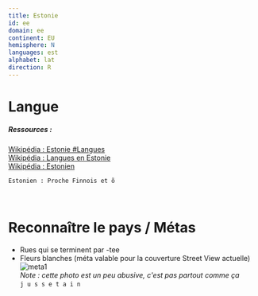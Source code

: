 ```yaml
---
title: Estonie
id: ee
domain: ee
continent: EU
hemisphere: N
languages: est
alphabet: lat
direction: R
---
```


# Langue

##### Ressources :

[Wikipédia : Estonie #Langues](https://fr.wikipedia.org/wiki/Estonie#Langues)  
[Wikipédia : Langues en Estonie](https://fr.wikipedia.org/wiki/Langues_en_Estonie)  
[Wikipédia : Estonien](https://fr.wikipedia.org/wiki/Estonien)  

```
Estonien : Proche Finnois et õ
```

<br/>

# Reconnaître le pays / Métas

- Rues qui se terminent par -tee
- Fleurs blanches (méta valable pour la couverture Street View actuelle)  
  ![meta1](/images/ee_geoguessr.png)  
  *Note : cette photo est un peu abusive, c'est pas partout comme ça*  
  `j u s s e t a i n`
